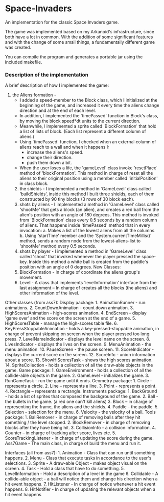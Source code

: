 # Space-Invaders
An implementation for the classic Space Invaders game.

The game was implemented based on my Arkanoid's infrastructure, since both have a lot in common. 
With the addition of some significant features and with the change of some small things, a fundamentally different game was created.

You can compile the program and generates a portable jar using the included makefile.

### Description of the implementation
A brief description of how I implemented the game:
1. the Aliens formation -
	- I added a speed-member to the Block class, which I initialized at the beginning of the game, and increased it every time the aliens change direction and at the end of each level.
	- In addition, I implemented the 'timePassed' function in Block's class, by moving the block speed*dt units to the current direction.
	- Meanwhile, I implemented a sprite called 'BlockFormation' that hold a list of lists of block. (Each list represent a different column of aliens.)
	- Using 'timePassed' function, I checked when an external column of aliens reach to a wall and when it happens I:
		- increase the aliens's speed.
		- change their direction.
		- push them down a bit.
	- When the user loses a life, the 'gameLevel' class invoke 'resetPlace' method of 'blockFormation'. This method in charge of reset all the aliens to their original position using a member called 'initialPosition' in class block.
	2. the shields -
		I implemented a method in 'GameLevel' class called 'buildShields', inside this method I built
		three shields, each of them constructed by 90 tiny blocks (3 rows of 30 block each).
	3. shots by aliens -
		I implemented a method in 'GameLevel' class called 'shootMe' that gets a block (an alien), and
		creates a red ball from the alien's position with an angle of 180 degrees.
		This method is invoked from 'BlockFormation' class every 0.5 seconds by a random column of
		aliens.
		That happens inside 'timePassed' method that in every invocation:
			a. Makes a list of the lowest aliens from all the columns.
			b. Using 'startTime' member and the 'System.currentTimeMillis()' method, sends a
			   random node from the lowest-aliens-list to 'shootMe' method every 0.5 seconds.
	4. shots by player -
	   I implemented a method in 'GameLevel' class called 'shoot' that invoked whenever the player
	   pressed the space-key.
	   Inside this method a white ball is created from the paddle's position with an angle of 0 degrees.
New Classes:
	1. BlockFormation - In charge of coordinate the aliens group's movement.
	2. Level - A class that implements 'levelInformation' interface from the last assignment –
	   In charge of creates all the blocks (the aliens) and other information of the level.

Other classes (from ass7):
Display package:
	1. AnimationRunner - run animations.
	2. CountDownAnimation - count down animation.
	3. HighScoresAnimation - high-scores animation.
	4. EndScreen - display 'game over' and the score on the screen at the end of a game.
	5. HighScoresTable - manage the high-scores table file.
	6. KeyPressStoppableAnimation - holds a key-pressed-stoppable animation, in charge of prevent
	   skipping on screen when the player pressed too long press.
	7. LevelNameIndicator - displays the level name on the screen.
	8. LivesIndicator - displays the lives on the screen.
	9. MenuAnimation - the menu animation.
	10. PauseScreen - the pause screen.
	11. ScoreIndicator - displays the current score on the screen.
	12. ScoreInfo - union information about a score.
	13. ShowHiScoresTask - shows the high scores animation.
	14. SpriteCollection - holds a collection of all the draw-able objects in the game.
Game package:
	1. GameEnvironment - holds a collection of all the collide-able objects in the game.
	2. GameLevel - initializes the game.
	3. RunGameTask - run the game until it ends.
Geometry package:
	1. Circle – represents a circle.
	2. Line – represents a line.
	3. Point - represents a point.
	4. Rectangle – represents a rectangle.
Instruments package:
	1. BackGround - holds a list of sprites that composed the background of the game.
	2. Ball - the bullets in the game. (a red one can't kill aliens)
	3. Block – in charge of representing the frame, the aliens and the shields.
	4. Paddle - the paddle.
	5. Selection - selection for the menu.
	6. Velocity - the velocity of a ball.
Tools package:
	1. BallRemover - in charge of removing balls after they hit something / the level stopped.
	2. BlockRemover - in charge of removing blocks after they have being hit.
	3. CollisionInfo - a collision information.
	4. Counter – in charge of tracking after score, lives etc.
	5. ScoreTrackingListener - in charge of updating the score during the game.
Ass7Game - The main class, in charge of build the menu and run it.

Interfaces (all from ass7):
	1. Animation - Class that can run until something happens.
	2. Menu - Class that execute tasks in accordance to the user's selections.
	3. Sprite - A draw-able Object - makes object visual on the screen.
	4. Task - Hold a class that have to do something.
	5. LevelInformation - Hold a description of a level in the game
	6. Collidable - A collide-able object - a ball will notice them and change his direction when a hit
	   event happens.
	7. HitListener - In charge of notice whenever a hit event happens.
	8. HitNotifier - In charge of updating the relevant objects when a hit event happens.
 
